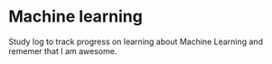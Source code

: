# Machine learning

Study log to track progress on learning about Machine Learning and rememer that I am awesome.

